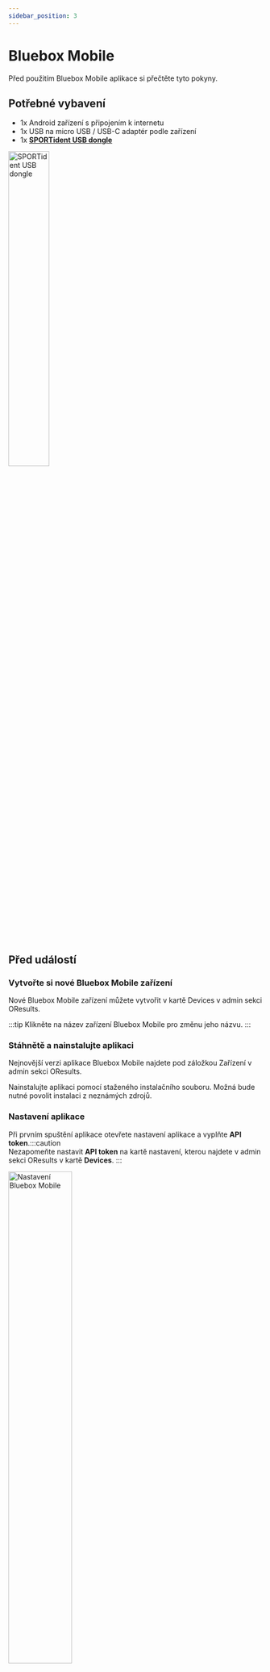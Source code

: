 ```yaml
---
sidebar_position: 3
---
```


# Bluebox Mobile

Před použitím Bluebox Mobile aplikace si přečtěte tyto pokyny.

<!--:::caution Pozor
Jedná se o beta verzi aplikace, takže se mohou objevit drobné chyby.
:::-->

## Potřebné vybavení

- 1x Android zařízení s připojením k internetu
- 1x USB na micro USB / USB-C adaptér podle zařízení
- 1x **[SPORTident USB dongle](https://www.sportident.com/documents/si-radio/SRR-Kit/SPORTident_SRR-Dongle.pdf)**

<img src="/img/srr-dongle.png" width="40%" alt="SPORTident USB dongle" />

## Před událostí

### Vytvořte si nové Bluebox Mobile zařízení

Nové Bluebox Mobile zařízení můžete vytvořit v kartě Devices v admin sekci OResults.

:::tip
Klikněte na název zařízení Bluebox Mobile pro změnu jeho názvu.
:::

### Stáhnětě a nainstalujte aplikaci

Nejnovější verzi aplikace Bluebox Mobile najdete pod záložkou Zařízení v admin sekci OResults.

Nainstalujte aplikaci pomocí staženého instalačního souboru. Možná bude nutné povolit instalaci z neznámých zdrojů.

### Nastavení aplikace

Při prvním spuštění aplikace otevřete nastavení aplikace a vyplňte **API token**.<!--Optionally, you can set on which `Channel` your USB dongle is receiving punch records (see \[How to setup a radiocontrol\](./radio-control.md)). -->:::caution  
Nezapomeňte nastavit **API token** na kartě nastavení, kterou najdete v admin sekci OResults v kartě **Devices**.
:::

<img src="/img/bb-mobile-settings.jpg" width="50%" alt="Nastavení Bluebox Mobile" />

### Připojte USB dongle

Připojte SPORTident USB dongle k zařízení pomocí adaptéru USB na micro USB / USB-C podle vlastního výběru.

<img src="/img/mobile-dongle.svg" width="45%" alt="Telefon s klíčem" />

### Poznámky

* Aplikace se ke SPORTident USB donglu připojí automaticky, dávejte však pozor abyste potvrdili žádosti o oprávnění (včetně checkboxu "povolit vždy"), díky tomu se aplikace připojí k donglu i při zamčené obrazovce pokud dojde k narušení kontaktu.
* Pokud nepovolíte aplikaci přístup k poloze, síla signálu nebude posílána do OResults a nezobrazí se vám v administraci závodu.
* Aplikace zabraňuje přechodu telefonu do režimu spánku. Nenechávejte aplikaci spuštěnou na pozadí, pokud ji nepoužíváte, vybíjí to baterii.
* **Na obrazovce zařízení** se zobrazují příchozí údery (zeleně) a zprávy o stavu připojení klíče (žlutě). **Záložka Punches** zobrazuje uložená ražení a jejich stav *send / not send yet*.


### Zajistěte internetové připojení

Ujistěte se, že je vaše zařízení připojeno k internetu v místě radio kontroly.

## V den závodu

### Umístění zařízení

:::danger Pozor
Pozor Připojený USB dongle musí být umístěn přibližně ve **stejné výšce jako stanice SI** ve vzdálenosti **maximálně 2 metry**, aby byla zajištěna spolehlivá detekce záznamů ražení.
:::

### Monitorování
> Viz **[Monitoring zařízení](./device-monitoring)**

## Zásady ochrany osobních údajů (Bluebox Mobile)

OResutls (Otakar Hirš a Jan Jurica) vytvořili aplikaci Bluebox Mobile jako bezplatnou aplikaci. Tato služba je poskytována týmem OResutls bezplatně a je určena k použití tak, jak je.

Tato stránka slouží k informování návštěvníků o našich zásadách týkajících se shromažďování, používání a zveřejňování osobních údajů, pokud se někdo rozhodne používat naši službu.

Pokud se rozhodnete používat naši službu, souhlasíte se shromažďováním a používáním informací v souladu s těmito zásadami. Osobní údaje, které shromažďujeme, slouží k poskytování Služby. Vaše údaje nebudeme používat ani sdílet se třetími stranami.


**Shromažďování a používání informací**

Pro lepší zážitek z používání naší služby můžeme požadovat, abyste nám sdělili polohu zařízení. To nám umožňuje získat přístup k síle signálu zařízení, abychom mohli zobrazit stav zařízení na webovém panelu. Sílu signálu přenášíme pouze jako hodnotu v rozmezí 0-5 a přesnou polohu nelze odvodit. Tyto informace se ukládají na dobu neurčitou, ale můžete požádat o jejich vymazání z databáze prostřednictvím našeho kontaktního e-mailu. Můžete se rozhodnout, že aplikaci neposkytnete oprávnění k určování polohy, a v takovém případě nebude síla signálu přenášena a nebude k dispozici na ovládacím panelu.

**Zabezpečení**

Informace mohou být přenášeny pomocí nezabezpečeného připojení a my nemůžeme zaručit jejich soukromí.

**Změny těchto zásad ochrany osobních údajů**

Naše zásady ochrany osobních údajů můžeme čas od času aktualizovat. Proto vám doporučujeme, abyste tuto stránku pravidelně kontrolovali a zjišťovali případné změny. O všech změnách vás budeme informovat zveřejněním nových zásad ochrany osobních údajů na této stránce.

Tato politika je účinná od 2022-10-12

**Kontaktujte nás**

Máte-li jakékoli dotazy nebo připomínky k našim zásadám ochrany osobních údajů, neváhejte nás kontaktovat na adrese info@oresutls.eu.

